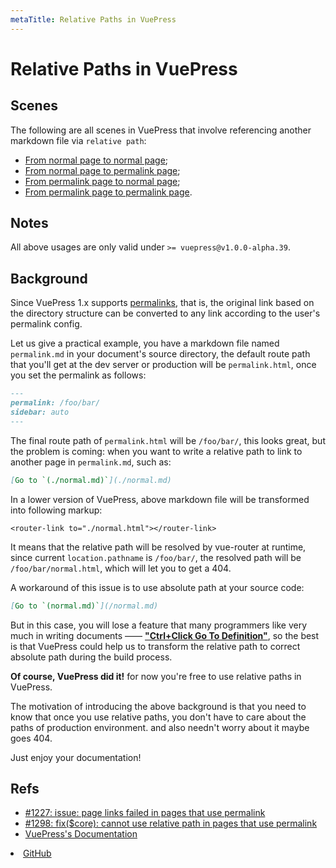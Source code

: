 ```yaml
---
metaTitle: Relative Paths in VuePress
---
```


# Relative Paths in VuePress

## Scenes

The following are all scenes in VuePress that involve referencing another markdown file via `relative path`:

- [From normal page to normal page](./normal.md#from-normal-page-to-normal-page);
- [From normal page to permalink page](./normal.md#from-normal-page-to-permalink-page);
- [From permalink page to normal page](./permalink.md#from-permalink-page-to-normal-page);
- [From permalink page to permalink page](./permalink.md#from-permalink-page-to-permalink-page).

## Notes

All above usages are only valid under `>= vuepress@v1.0.0-alpha.39`.

## Background

Since VuePress 1.x supports [permalinks](https://vuepress.vuejs.org/guide/permalinks.html), that is, the original link based on the directory structure can be converted to any link according to the user's permalink config.
 
Let us give a practical example, you have a markdown file named `permalink.md` in your document's source directory, the default route path that you'll get at the dev server or production will be `permalink.html`, once you set the permalink as follows:

````markdown
---
permalink: /foo/bar/
sidebar: auto
---
````

The final route path of `permalink.html` will be `/foo/bar/`, this looks great, but the problem is coming: when you want to write a relative path to link to another page in `permalink.md`, such as:

```markdown
[Go to `(./normal.md)`](./normal.md)
```

In a lower version of VuePress, above markdown file will be transformed into following markup:

```vue
<router-link to="./normal.html"></router-link>
```

It means that the relative path will be resolved by vue-router at runtime, since current `location.pathname` is `/foo/bar/`, the resolved path will be `/foo/bar/normal.html`, which will let you to get a 404.

A workaround of this issue is to use absolute path at your source code:

```markdown
[Go to `(normal.md)`](/normal.md)
```

But in this case, you will lose a feature that many programmers like very much in writing documents —— [**"Ctrl+Click Go To Definition"**](https://code.visualstudio.com/docs/editor/editingevolved#_go-to-definition), so the best is that VuePress could help us to transform the relative path to correct absolute path during the build process.

**Of course, VuePress did it!** for now you're free to use relative paths in VuePress. 

The motivation of introducing the above background is that you need to know that once you use relative paths, you don't have to care about the paths of production environment. and also needn't worry about it maybe goes 404.
 
Just enjoy your documentation!

## Refs

- [#1227: issue: page links failed in pages that use permalink](https://github.com/vuejs/vuepress/issues/1227)
- [#1298: fix($core): cannot use relative path in pages that use permalink](https://github.com/vuejs/vuepress/issues/1227)
- [VuePress's Documentation](https://vuepress.vuejs.org/)
<li>
<a href="https://github.com/ulivz/vuepress-relative-paths" target="_blank" rel="noopener noreferrer" class="repo-link">
GitHub
<OutboundLink/></a>
</li>


